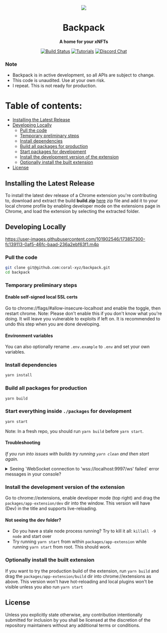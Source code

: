 <div align="center">

  <img src="/assets/backpack.png" />

  <h1>Backpack</h1>

  <p>
    <strong>A home for your xNFTs</strong>
  </p>

  <p>
    <a href="https://github.com/coral-xyz/backpack/actions"><img alt="Build Status" src="https://github.com/coral-xyz/backpack/actions/workflows/pull_requests_and_merges.yml/badge.svg" /></a>
    <a href="https://docs.xnft.gg"><img alt="Tutorials" src="https://img.shields.io/badge/docs-tutorials-blueviolet" /></a>
    <a href="https://discord.gg/RhKxgS8SaD"><img alt="Discord Chat" src="https://img.shields.io/badge/chat-discord-blueviolet" /></a>
  </p>
</div>

### Note

- Backpack is in active development, so all APIs are subject to change.
- This code is unaudited. Use at your own risk.
- I repeat. This is not ready for production.

# Table of contents:

- [Installing the Latest Release](#installing-the-latest-release)
- [Developing Locally](#developing-locally)
  - [Pull the code](#pull-the-code)
  - [Temporary preliminary steps](#temporary-preliminary-steps)
  - [Install dependencies](#install-dependencies)
  - [Build all packages for production](#build-all-packages-for-production)
  - [Start packages for development](#start-everything-inside-packages-for-development)
  - [Install the development version of the extension](#install-the-development-version-of-the-extension)
  - [Optionally install the built extension](#optionally-install-the-built-extension)
- [License](#license)

## Installing the Latest Release

To install the latest dev release of a Chrome extension you're contributing to, download and extract the build  **build.zip** [here](https://github.com/coral-xyz/backpack/releases) zip file and  add it to your local chrome profile by enabling developer mode on the extensions page in Chrome, and load the extension by selecting the extracted folder.

## Developing Locally

https://user-images.githubusercontent.com/101902546/173857300-fc139113-0af5-46fc-baad-236a2ebf63f1.m4p

### Pull the code

```bash
git clone git@github.com:coral-xyz/backpack.git
cd backpack
```

### Temporary preliminary steps

#### Enable self-signed local SSL certs

Go to chrome://flags/#allow-insecure-localhost and enable the toggle, then restart chrome. Note: Please don't enable this if you don't know what you're doing. It will leave you vulnerable to exploits if left on. It is recommended to undo this step when you are done developing.

#### Environment variables

You can also optionally rename `.env.example` to `.env` and set your own variables.

### Install dependencies

```bash
yarn install
```

### Build all packages for production

```bash
yarn build
```

### Start everything inside `./packages` for development

```bash
yarn start
```

Note: In a fresh repo, you should run `yarn build` before `yarn start`.

#### Troubleshooting

_If you run into issues with builds try running `yarn clean` and then start again._

<details>
  <summary>Seeing `WebSocket connection to 'wss://localhost:9997/ws' failed` error messages in your console?</summary>

You need to install a SSL certificate for localhost as the one provided by [webpack-dev-server is considered invalid](https://github.com/webpack/webpack-dev-server/issues/2957). This step is optional as `react-refresh` will still function without it, but it's a good idea to try and fix this error because otherwise your browser will be making a lot of failed requests and `webpack-dev-server` might not be functioning to its full capabilities.

A relatively simple way of doing this is using [mkcert](https://github.com/FiloSottile/mkcert)

Instructions for how to install a trusted self-signed cert on macOS -

```
cd packages/app-extension
brew install mkcert
mkcert localhost
mkcert -install
```

Now the next time you run `yarn start` the errors should no longer appear.

</details>

### Install the development version of the extension

Go to chrome://extensions, enable developer mode (top right) and drag the `packages/app-extension/dev` dir into the window. This version will have (Dev) in the title and supports live-reloading.

#### Not seeing the dev folder?

- Do you have a stale node process running? Try to kill it all: `killall -9 node` and start over
- Try running `yarn start` from within `packages/app-extension` while running `yarn start` from root. This should work.

### Optionally install the built extension

If you want to try the production build of the extension, run `yarn build` and drag the `packages/app-extension/build` dir into chrome://extensions as above. This version won't have hot-reloading and local plugins won't be visible unless you also run `yarn start`

## License

Unless you explicitly state otherwise, any contribution intentionally submitted for inclusion by you shall be licensed at the discretion of the repository maintainers without any additional terms or conditions.
